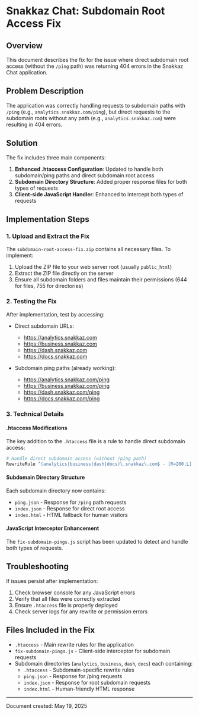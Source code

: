 # Snakkaz Chat: Subdomain Root Access Fix

## Overview

This document describes the fix for the issue where direct subdomain root access (without the `/ping` path) was returning 404 errors in the Snakkaz Chat application.

## Problem Description

The application was correctly handling requests to subdomain paths with `/ping` (e.g., `analytics.snakkaz.com/ping`), but direct requests to the subdomain roots without any path (e.g., `analytics.snakkaz.com`) were resulting in 404 errors.

## Solution

The fix includes three main components:

1. **Enhanced .htaccess Configuration**: Updated to handle both subdomain/ping paths and direct subdomain root access
2. **Subdomain Directory Structure**: Added proper response files for both types of requests
3. **Client-side JavaScript Handler**: Enhanced to intercept both types of requests

## Implementation Steps

### 1. Upload and Extract the Fix

The `subdomain-root-access-fix.zip` contains all necessary files. To implement:

1. Upload the ZIP file to your web server root (usually `public_html`)
2. Extract the ZIP file directly on the server
3. Ensure all subdomain folders and files maintain their permissions (644 for files, 755 for directories)

### 2. Testing the Fix

After implementation, test by accessing:

- Direct subdomain URLs:
  - https://analytics.snakkaz.com
  - https://business.snakkaz.com
  - https://dash.snakkaz.com
  - https://docs.snakkaz.com

- Subdomain ping paths (already working):
  - https://analytics.snakkaz.com/ping
  - https://business.snakkaz.com/ping
  - https://dash.snakkaz.com/ping
  - https://docs.snakkaz.com/ping

### 3. Technical Details

#### .htaccess Modifications

The key addition to the `.htaccess` file is a rule to handle direct subdomain access:

```apache
# Handle direct subdomain access (without /ping path)
RewriteRule ^(analytics|business|dash|docs)\.snakkaz\.com$ - [R=200,L]
```

#### Subdomain Directory Structure

Each subdomain directory now contains:

- `ping.json` - Response for `/ping` path requests
- `index.json` - Response for direct root access
- `index.html` - HTML fallback for human visitors

#### JavaScript Interceptor Enhancement

The `fix-subdomain-pings.js` script has been updated to detect and handle both types of requests.

## Troubleshooting

If issues persist after implementation:

1. Check browser console for any JavaScript errors
2. Verify that all files were correctly extracted
3. Ensure `.htaccess` file is properly deployed
4. Check server logs for any rewrite or permission errors

## Files Included in the Fix

- `.htaccess` - Main rewrite rules for the application
- `fix-subdomain-pings.js` - Client-side interceptor for subdomain requests
- Subdomain directories (`analytics`, `business`, `dash`, `docs`) each containing:
  - `.htaccess` - Subdomain-specific rewrite rules
  - `ping.json` - Response for /ping requests
  - `index.json` - Response for root subdomain requests
  - `index.html` - Human-friendly HTML response

---

Document created: May 19, 2025
